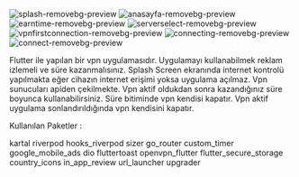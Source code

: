 ![splash-removebg-preview](https://github.com/starzonF/flutter_free_vpn/assets/74710096/9cc7ab64-a813-4f00-abbb-62c3385ffc2f)
![anasayfa-removebg-preview](https://github.com/starzonF/flutter_free_vpn/assets/74710096/c54a9c20-bfd5-4b97-b26a-55d9e04ed449)
![earntime-removebg-preview](https://github.com/starzonF/flutter_free_vpn/assets/74710096/1b5b2937-834a-401b-ac51-8759b0fe9fff)
![serverselect-removebg-preview](https://github.com/starzonF/flutter_free_vpn/assets/74710096/5ff60ed5-cdcc-4c04-82de-e8382a798305)
![vpnfirstconnection-removebg-preview](https://github.com/starzonF/flutter_free_vpn/assets/74710096/543a5231-c86d-4f58-bbf9-94ac337cdf58)
![connecting-removebg-preview](https://github.com/starzonF/flutter_free_vpn/assets/74710096/73f394ce-3ace-4f47-8767-24e45cb085b3)
![connect-removebg-preview](https://github.com/starzonF/flutter_free_vpn/assets/74710096/bd0f4fe1-8b07-4252-bcf6-fc6526445cb7)


Flutter ile yapılan bir vpn uygulamasıdır. Uygulamayı kullanabilmek reklam izlemeli ve süre kazanmalısınız.
Splash Screen ekranında internet kontrolü yapılmakta eğer cihazın internet erişimi yoksa uygulama açılmaz.
Vpn sunucuları apiden çekilmekte.
Vpn aktif oldukdan sonra kazandığınız süre boyunca kullanabilirsiniz. 
Süre bitiminde vpn kendisi kapatır.
Vpn aktif uygulama sonlandırıldığında vpn kendisini kapatır.

Kullanılan Paketler :

  kartal
  riverpod
  hooks_riverpod
  sizer
  go_router
  custom_timer
  google_mobile_ads
  dio
  fluttertoast
  openvpn_flutter
  flutter_secure_storage
  country_icons
  in_app_review
  url_launcher
  upgrader



